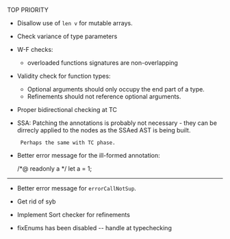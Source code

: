 TOP PRIORITY

- Disallow use of `len v` for mutable arrays.

-  Check variance of type parameters

- W-F checks:
    * overloaded functions signatures are non-overlapping

- Validity check for function types:
    * Optional arguments should only occupy the end part of a type.
    * Refinements should not reference optional arguments.

- Proper bidirectional checking at TC

- SSA: Patching the annotations is probably not necessary - they can be dirrecly
       applied to the nodes as the SSAed AST is being built.

       Perhaps the same with TC phase.

- Better error message for the ill-formed annotation:

    /*@ readonly a */
    let a = 1;

--------------------------------------------------------------------------------

- Better error message for `errorCallNotSup`.

- Get rid of syb

- Implement Sort checker for refinements

- fixEnums has been disabled -- handle at typechecking
